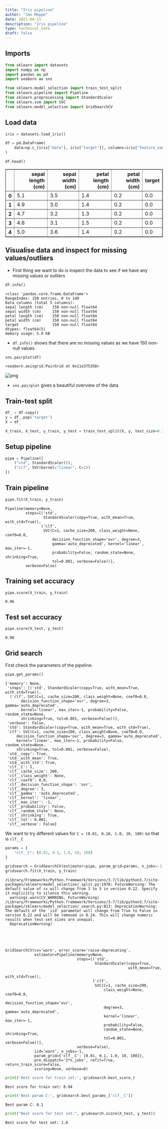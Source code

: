 ```yaml
---
title: "Iris pipeline"
author: "Jan Meppe"
date: 2021-04-11
description: "Iris pipeline"
type: technical_note
draft: false
---
```

## Imports


```python
from sklearn import datasets
import numpy as np
import pandas as pd
import seaborn as sns

from sklearn.model_selection import train_test_split
from sklearn.pipeline import Pipeline
from sklearn.preprocessing import StandardScaler
from sklearn.svm import SVC
from sklearn.model_selection import GridSearchCV
```

## Load data


```python
iris = datasets.load_iris()
```


```python
df = pd.DataFrame(
    data=np.c_[iris["data"], iris["target"]], columns=iris["feature_names"] + ["target"]
)

df.head()
```




<div>
<style scoped>
    .dataframe tbody tr th:only-of-type {
        vertical-align: middle;
    }

    .dataframe tbody tr th {
        vertical-align: top;
    }

    .dataframe thead th {
        text-align: right;
    }
</style>
<table border="1" class="dataframe">
  <thead>
    <tr style="text-align: right;">
      <th></th>
      <th>sepal length (cm)</th>
      <th>sepal width (cm)</th>
      <th>petal length (cm)</th>
      <th>petal width (cm)</th>
      <th>target</th>
    </tr>
  </thead>
  <tbody>
    <tr>
      <th>0</th>
      <td>5.1</td>
      <td>3.5</td>
      <td>1.4</td>
      <td>0.2</td>
      <td>0.0</td>
    </tr>
    <tr>
      <th>1</th>
      <td>4.9</td>
      <td>3.0</td>
      <td>1.4</td>
      <td>0.2</td>
      <td>0.0</td>
    </tr>
    <tr>
      <th>2</th>
      <td>4.7</td>
      <td>3.2</td>
      <td>1.3</td>
      <td>0.2</td>
      <td>0.0</td>
    </tr>
    <tr>
      <th>3</th>
      <td>4.6</td>
      <td>3.1</td>
      <td>1.5</td>
      <td>0.2</td>
      <td>0.0</td>
    </tr>
    <tr>
      <th>4</th>
      <td>5.0</td>
      <td>3.6</td>
      <td>1.4</td>
      <td>0.2</td>
      <td>0.0</td>
    </tr>
  </tbody>
</table>
</div>



## Visualise data and inspect for missing values/outliers

* First thing we want to do is inspect the data to see if we have any missing values or outliers


```python
df.info()
```

    <class 'pandas.core.frame.DataFrame'>
    RangeIndex: 150 entries, 0 to 149
    Data columns (total 5 columns):
    sepal length (cm)    150 non-null float64
    sepal width (cm)     150 non-null float64
    petal length (cm)    150 non-null float64
    petal width (cm)     150 non-null float64
    target               150 non-null float64
    dtypes: float64(5)
    memory usage: 5.9 KB


* `df.info()` shows that there are no missing values as we have 150 non-null values


```python
sns.pairplot(df)
```




    <seaborn.axisgrid.PairGrid at 0x11e375358>




    
![png](Iris_pipeline_10_1.png)
    


* `sns.pairplot` gives a beautiful overview of the data

## Train-test split


```python
df_ = df.copy()
y = df_.pop('target')
X = df_
```


```python
X_train, X_test, y_train, y_test = train_test_split(X, y, test_size=0.33)
```

## Setup pipeline


```python
pipe = Pipeline([
    ("std", StandardScaler()),
    ("clf", SVC(kernel="linear", C=1))
])
```

## Train pipeline


```python
pipe.fit(X_train, y_train)
```




    Pipeline(memory=None,
             steps=[('std',
                     StandardScaler(copy=True, with_mean=True, with_std=True)),
                    ('clf',
                     SVC(C=1, cache_size=200, class_weight=None, coef0=0.0,
                         decision_function_shape='ovr', degree=3,
                         gamma='auto_deprecated', kernel='linear', max_iter=-1,
                         probability=False, random_state=None, shrinking=True,
                         tol=0.001, verbose=False))],
             verbose=False)



## Training set accuracy


```python
pipe.score(X_train, y_train)
```




    0.96



## Test set accuracy


```python
pipe.score(X_test, y_test)
```




    0.98



## Grid search

First check the parameters of the pipeline.


```python
pipe.get_params()
```




    {'memory': None,
     'steps': [('std', StandardScaler(copy=True, with_mean=True, with_std=True)),
      ('clf', SVC(C=1, cache_size=200, class_weight=None, coef0=0.0,
           decision_function_shape='ovr', degree=3, gamma='auto_deprecated',
           kernel='linear', max_iter=-1, probability=False, random_state=None,
           shrinking=True, tol=0.001, verbose=False))],
     'verbose': False,
     'std': StandardScaler(copy=True, with_mean=True, with_std=True),
     'clf': SVC(C=1, cache_size=200, class_weight=None, coef0=0.0,
         decision_function_shape='ovr', degree=3, gamma='auto_deprecated',
         kernel='linear', max_iter=-1, probability=False, random_state=None,
         shrinking=True, tol=0.001, verbose=False),
     'std__copy': True,
     'std__with_mean': True,
     'std__with_std': True,
     'clf__C': 1,
     'clf__cache_size': 200,
     'clf__class_weight': None,
     'clf__coef0': 0.0,
     'clf__decision_function_shape': 'ovr',
     'clf__degree': 3,
     'clf__gamma': 'auto_deprecated',
     'clf__kernel': 'linear',
     'clf__max_iter': -1,
     'clf__probability': False,
     'clf__random_state': None,
     'clf__shrinking': True,
     'clf__tol': 0.001,
     'clf__verbose': False}



We want to try different values for `C = (0.01, 0.10, 1.0, 10, 100)` so that is `clf__C`


```python
params = {
    "clf__C": [0.01, 0.1, 1.0, 10, 100]
}
```


```python
gridsearch = GridSearchCV(estimator=pipe, param_grid=params, n_jobs=-1)
gridsearch.fit(X_train, y_train)
```

    /Library/Frameworks/Python.framework/Versions/3.7/lib/python3.7/site-packages/sklearn/model_selection/_split.py:1978: FutureWarning: The default value of cv will change from 3 to 5 in version 0.22. Specify it explicitly to silence this warning.
      warnings.warn(CV_WARNING, FutureWarning)
    /Library/Frameworks/Python.framework/Versions/3.7/lib/python3.7/site-packages/sklearn/model_selection/_search.py:813: DeprecationWarning: The default of the `iid` parameter will change from True to False in version 0.22 and will be removed in 0.24. This will change numeric results when test-set sizes are unequal.
      DeprecationWarning)





    GridSearchCV(cv='warn', error_score='raise-deprecating',
                 estimator=Pipeline(memory=None,
                                    steps=[('std',
                                            StandardScaler(copy=True,
                                                           with_mean=True,
                                                           with_std=True)),
                                           ('clf',
                                            SVC(C=1, cache_size=200,
                                                class_weight=None, coef0=0.0,
                                                decision_function_shape='ovr',
                                                degree=3, gamma='auto_deprecated',
                                                kernel='linear', max_iter=-1,
                                                probability=False,
                                                random_state=None, shrinking=True,
                                                tol=0.001, verbose=False))],
                                    verbose=False),
                 iid='warn', n_jobs=-1,
                 param_grid={'clf__C': [0.01, 0.1, 1.0, 10, 100]},
                 pre_dispatch='2*n_jobs', refit=True, return_train_score=False,
                 scoring=None, verbose=0)




```python
print('Best score for train set:', gridsearch.best_score_) 
```

    Best score for train set: 0.94



```python
print('Best param C:', gridsearch.best_params_['clf__C'])
```

    Best param C: 0.1



```python
print("Best score for test set:", gridsearch.score(X_test, y_test))
```

    Best score for test set: 1.0



```python

```
